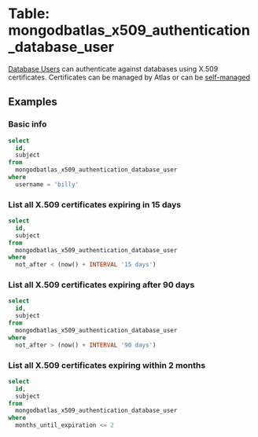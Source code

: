 # Table: mongodbatlas_x509_authentication_database_user

[Database Users](/plugins/turbot/pagerduty/tables/database_user) can authenticate against databases using X.509 certificates. Certificates can be managed by Atlas or can be [self-managed](https://www.mongodb.com/docs/atlas/security-self-managed-x509/#set-up-self-managed-x.509-authentication)

## Examples

### Basic info

```sql
select
  id,
  subject
from
  mongodbatlas_x509_authentication_database_user
where
  username = 'billy'
```

### List all X.509 certificates expiring in 15 days

```sql
select
  id,
  subject
from
  mongodbatlas_x509_authentication_database_user
where
  not_after < (now() + INTERVAL '15 days')
```

### List all X.509 certificates expiring after 90 days

```sql
select
  id,
  subject
from
  mongodbatlas_x509_authentication_database_user
where
  not_after > (now() + INTERVAL '90 days')
```

### List all X.509 certificates expiring within 2 months

```sql
select
  id,
  subject
from
  mongodbatlas_x509_authentication_database_user
where
  months_until_expiration <= 2
```
